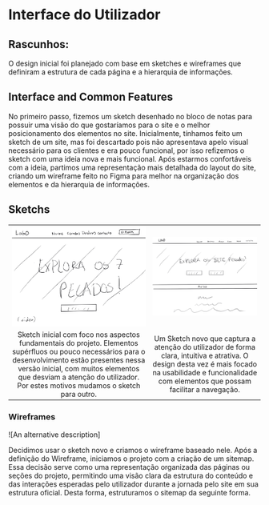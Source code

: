 # Interface do Utilizador
## Rascunhos:
O design inicial foi planejado com base em sketches e wireframes que definiram a estrutura de cada página e a hierarquia de informações. 
## Interface and Common Features
No primeiro passo, fizemos um sketch desenhado no bloco de notas para possuir uma visão do que gostaríamos para o site e o melhor posicionamento dos elementos no site. Inicialmente, tínhamos feito um sketch de um site, mas foi descartado pois não apresentava apelo visual necessário para os clientes e era pouco funcional, por isso refizemos o sketch com uma ideia nova e mais funcional. Após estarmos confortáveis com a ideia, partimos uma representação mais detalhada do layout do site, criando um wireframe feito no Figma para melhor na organização dos elementos e da hierarquia de informações.
## Sketchs
| | |
:---: | :---:
![An alternative description](Imagens/imagem01.png) | ![An alternative description](Imagens/imagem02.png)
Sketch inicial com foco nos aspectos fundamentais do projeto. Elementos supérfluos ou pouco necessários para o desenvolvimento estão presentes nessa versão inicial, com muitos elementos que desviam a atenção do utilizador. Por estes motivos mudamos o sketch para outro. |  Um Sketch novo que captura a atenção do utilizador de forma clara, intuitiva e atrativa. O design desta vez é mais focado na usabilidade e funcionalidade com elementos que possam facilitar a navegação. 

### Wireframes
![An alternative description]

Decidimos usar o sketch novo e criamos o wireframe baseado nele. Após a definição do Wireframe, iniciamos o projeto com a criação de um sitemap. Essa decisão serve como uma representação organizada das páginas ou seções do projeto, permitindo uma visão clara da estrutura do conteúdo e das interações esperadas pelo utilizador durante a jornada pelo site em sua estrutura oficial. Desta forma, estruturamos o sitemap da seguinte forma.


